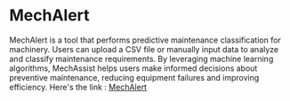 # MechAlert
  MechAlert is a tool that performs predictive maintenance classification for machinery. Users can upload a CSV file or manually input data to analyze and classify maintenance requirements. By leveraging machine learning algorithms, MechAssist helps users make informed decisions about preventive maintenance, reducing equipment failures and improving efficiency.
Here's the link : [MechAlert](https://mechalert.onrender.com/)

